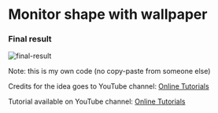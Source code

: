 <h1>Monitor shape with wallpaper</h1>

<h3>Final result</h3>

![final-result](https://user-images.githubusercontent.com/31028022/48946756-60bc6800-ef37-11e8-81b7-e2fe1a7e5367.gif)


Note: this is my own code (no copy-paste from someone else)

Credits for the idea goes to YouTube channel: <a href="https://www.youtube.com/channel/UCbwXnUipZsLfUckBPsC7Jog" target="_blank">Online Tutorials</a>

Tutorial available on YouTube channel: <a href="https://www.youtube.com/channel/UCbwXnUipZsLfUckBPsC7Jog" target="_blank">Online Tutorials</a>
